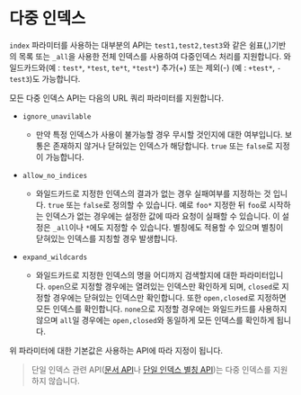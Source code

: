 # 다중 인덱스
```index``` 파라미터를 사용하는 대부분의 API는 ```test1,test2,test3```와 같은 쉼표(,)기반의 목록 또는 ```_all```을 사용한 전체 인덱스를 사용하여 다중인덱스 처리를 지원합니다. 와일드카드와(예 : ```test*```, ```*test```, ```te*t```, ```*test*```) 추가(+) 또는 제외(-) (예 : ```+test*```, ```-test3```)도 가능합니다.

모든 다중 인덱스 API는 다음의 URL 쿼리 파라미터를 지원합니다.
* ```ignore_unavilable```
  * 만약 특정 인덱스가 사용이 불가능할 경우 무시할 것인지에 대한 여부입니다. 보통은 존재하지 않거나 닫혀있는 인덱스가 해당합니다. ```true``` 또는 ```false```로 지정이 가능합니다.

* ```allow_no_indices```
  * 와일드카드로 지정한 인덱스의 결과가 없는 경우 실패여부를 지정하는 것 입니다. ```true``` 또는 ```false```로 정의할 수 있습니다. 예로 ```foo*``` 지정한 뒤 ```foo```로 시작하는 인덱스가 없는 경우에는 설정한 값에 따라 요청이 실패할 수 있습니다. 이 설정은 ```_all```이나 ```*```에도 지정할 수 있습니다. 별칭에도 적용할 수 있으며 별칭이 닫혀있는 인덱스를 지칭할 경우 발생합니다.

* ```expand_wildcards```
  * 와일드카드로 지정한 인덱스의 명을 어디까지 검색할지에 대한 파라미터입니다. ```open```으로 지정할 경우에는 열려있는 인덱스만 확인하게 되며, ```closed```로 지정할 경우에는 닫혀있는 인덱스만 확인합니다. 또한 ```open,closed```로 지정하면 모든 인덱스를 확인합니다. ```none```으로 지정할 경우에는 와일드카드를 사용하지 않으며 ```all```일 경우에는 ```open,closed```와 동일하게 모든 인덱스를 확인하게 됩니다.

위 파라미터에 대한 기본값은 사용하는 API에 따라 지정이 됩니다.

> 단일 인덱스 관련 API([문서 API](docs.md)나 [단일 인덱스 별칭 API](indicies-aliases.md))는 다중 인덱스를 지원하지 않습니다.
